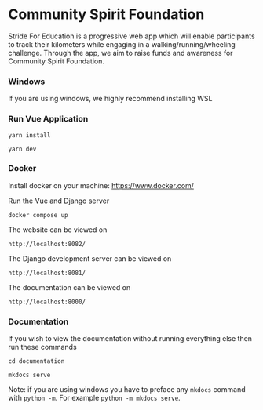 # Community Spirit Foundation

Stride For Education is a progressive web app which will enable participants to track their kilometers while engaging in a walking/running/wheeling challenge. Through the app, we aim to raise funds and awareness for Community Spirit Foundation.

### Windows

If you are using windows, we highly recommend installing WSL

### Run Vue Application

```
yarn install
```

```
yarn dev
```

### Docker

Install docker on your machine: https://www.docker.com/

Run the Vue and Django server

```
docker compose up
```

The website can be viewed on

```
http://localhost:8082/
```

The Django development server can be viewed on

```
http://localhost:8081/
```

The documentation can be viewed on

```
http://localhost:8000/
```

### Documentation

If you wish to view the documentation without running everything else then run these commands

```
cd documentation
```
```
mkdocs serve
```

Note: if you are using windows you have to preface any `mkdocs` command with `python -m`. For example `python -m mkdocs serve`.
